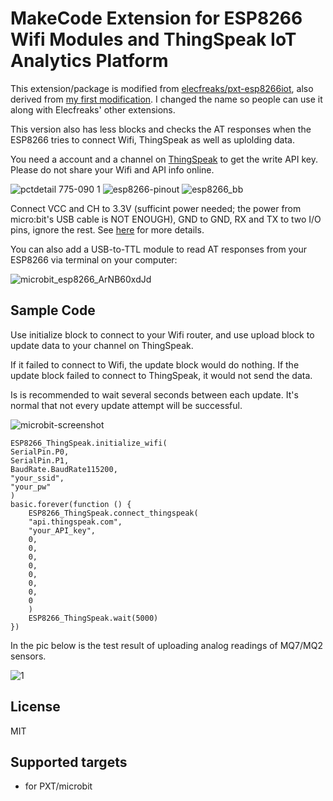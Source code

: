 # MakeCode Extension for ESP8266 Wifi Modules and ThingSpeak IoT Analytics Platform

This extension/package is modified from [elecfreaks/pxt-esp8266iot](https://github.com/elecfreaks/pxt-esp8266iot), also derived from [my first modification](https://github.com/alankrantas/pxt-esp8266iot). I changed the name so people can use it along with Elecfreaks' other extensions.

This version also has less blocks and checks the AT responses when the ESP8266 tries to connect Wifi, ThingSpeak as well as uplolding data.

You need a account and a channel on [ThingSpeak](https://thingspeak.com/) to get the write API key. Please do not share your Wifi and API info online.

![pctdetail 775-090 1](https://user-images.githubusercontent.com/44191076/50425186-76ada780-08ac-11e9-956c-9ebd6be09bb2.jpg)
![esp8266-pinout](https://user-images.githubusercontent.com/44191076/50428909-fc097a00-08f5-11e9-91f1-921d1b957f29.png)
![esp8266_bb](https://user-images.githubusercontent.com/44191076/50541952-e513a200-0beb-11e9-9820-05f6798b2044.png)

Connect VCC and CH to 3.3V (sufficint power needed; the power from micro:bit's USB cable is NOT ENOUGH), GND to GND, RX and TX to two I/O pins, ignore the rest. See [here](https://components101.com/wireless/esp8266-pinout-configuration-features-datasheet) for more details.

You can also add a USB-to-TTL module to read AT responses from your ESP8266 via terminal on your computer:

![microbit_esp8266_ArNB60xdJd](https://user-images.githubusercontent.com/44191076/57862847-9c235980-782b-11e9-9588-3e7fe76342ee.png)

## Sample Code

Use initialize block to connect to your Wifi router, and use upload block to update data to your channel on ThingSpeak.

If it failed to connect to Wifi, the update block would do nothing. If the update block failed to connect to ThingSpeak, it would not send the data.

Is is recommended to wait several seconds between each update. It's normal that not every update attempt will be successful.

![microbit-screenshot](https://user-images.githubusercontent.com/44191076/57862632-42bb2a80-782b-11e9-8031-05145d642791.png)

```
ESP8266_ThingSpeak.initialize_wifi(
SerialPin.P0,
SerialPin.P1,
BaudRate.BaudRate115200,
"your_ssid",
"your_pw"
)
basic.forever(function () {
    ESP8266_ThingSpeak.connect_thingspeak(
    "api.thingspeak.com",
    "your_API_key",
    0,
    0,
    0,
    0,
    0,
    0,
    0,
    0
    )
    ESP8266_ThingSpeak.wait(5000)
})
```

In the pic below is the test result of uploading analog readings of MQ7/MQ2 sensors.

![1](https://user-images.githubusercontent.com/44191076/57868088-e52bdb80-7834-11e9-8c8a-29c5932cd8ab.jpg)

## License

MIT

## Supported targets

* for PXT/microbit

